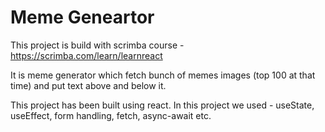 # Meme Geneartor
This project is build with scrimba course - https://scrimba.com/learn/learnreact

It is meme generator which fetch bunch of memes images (top 100 at that time) and put text above and below it.

This project has been built using react. In this project we used - useState, useEffect, form handling, fetch, async-await etc.